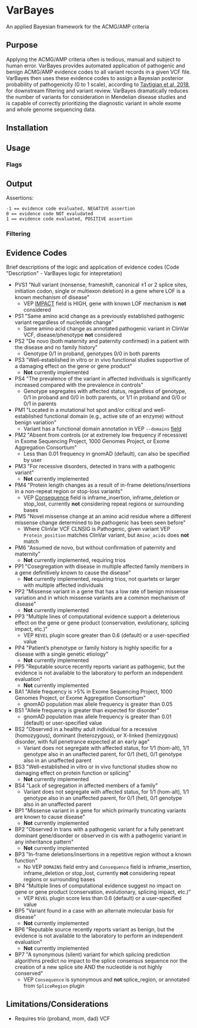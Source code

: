 # VarBayes
An applied Bayesian framework for the ACMG/AMP criteria

## Purpose
Applying the ACMG/AMP criteria often is tedious, manual and subject to human error. VarBayes provides automated application of pathogenic and benign ACMG/AMP evidence codes to all variant records in a given VCF file. VarBayes then uses these evidence codes to assign a Bayesian posterior probability of pathogenicity (0 to 1 scale), according to [Tavtigian et al, 2018](https://www.nature.com/articles/gim2017210), for downstream filtering and variant review. VarBayes dramatically reduces the number of variants for consideration in Mendelian disease studies and is capable of correctly prioritizing the diagnostic variant in whole exome and whole genome sequencing data.

## Installation

## Usage

### Flags

## Output
Assertions:
```
-1 == evidence code evaluated, NEGATIVE assertion
0 == evidence code NOT evaludated
1 == evidence code evaluated, POSITIVE assertion
```

###  Filtering

## Evidence Codes
Brief descriptions of the logic and application of evidence codes (Code "Description" - VarBayes logic for intepretation)

- PVS1 "Null variant (nonsense, frameshift, canonical ±1 or 2 splice sites, initiation codon, single or multiexon deletion) in a gene where LOF is a known mechanism of disease"
  - VEP [IMPACT](https://m.ensembl.org/info/genome/variation/prediction/predicted_data.html) field is HIGH, gene with known LOF mechanism is **not** considered
- PS1 "Same amino acid change as a previously established pathogenic variant regardless of nucleotide change"
  - Same amino acid change as annotated pathogenic variant in ClinVar VCF, disease/phenotype **not** considered
- PS2 "De novo (both maternity and paternity confirmed) in a patient with the disease and no family history"
  - Genotype 0/1 in proband, genotypes 0/0 in both parents
- PS3 "Well-established in vitro or in vivo functional studies supportive of a damaging effect on the gene or gene product"
  - **Not** currently implemented
- PS4 "The prevalence of the variant in affected individuals is significantly increased compared with the prevalence in controls"
  - Genotype segregates with affected status, regardless of genotype, 0/1 in proband and 0/0 in both parents, or 1/1 in proband and 0/0 or 0/1 in parents
- PM1 "Located in a mutational hot spot and/or critical and well-established functional domain (e.g., active site of an enzyme) without benign variation"
  - Variant has a functional domain annotation in VEP `--domains` [field](https://uswest.ensembl.org/info/docs/tools/vep/script/vep_options.html#opt_domains)
- PM2 "Absent from controls (or at extremely low frequency if recessive) in Exome Sequencing Project, 1000 Genomes Project, or Exome Aggregation Consortium"
  - Less than 0.01 frequency in gnomAD (default), can also be specified by user
- PM3 "For recessive disorders, detected in trans with a pathogenic variant"
  - **Not** currently implemented
- PM4 "Protein length changes as a result of in-frame deletions/insertions in a non-repeat region or stop-loss variants"
  - VEP [Consequence](https://m.ensembl.org/info/genome/variation/prediction/predicted_data.html) field is inframe_insertion, inframe_deletion or stop_lost, currently **not** considering repeat regions or surrounding bases
- PM5 "Novel missense change at an amino acid residue where a different missense change determined to be pathogenic has been seen before"
  - Where ClinVar VCF CLNSIG is Pathogenic, given variant VEP `Protein_position` matches ClinVar variant, but `Amino_acids` does **not** match 
- PM6 "Assumed de novo, but without confirmation of paternity and maternity"
  - **Not** currently implemented, requiring trios
- PP1 "Cosegregation with disease in multiple affected family members in a gene definitively known to cause the disease"
  - **Not** currently implemented, requiring trios, not quartets or larger with multiple affected individuals
- PP2 "Missense variant in a gene that has a low rate of benign missense variation and in which missense variants are a common mechanism of disease"
  - **Not** currently implemented
- PP3 "Multiple lines of computational evidence support a deleterious effect on the gene or gene product (conservation, evolutionary, splicing impact, etc.)"
  - VEP `REVEL` plugin score greater than 0.6 (default) or a user-specified value
- PP4 "Patient’s phenotype or family history is highly specific for a disease with a single genetic etiology"
  - **Not** currently implemented
- PP5 "Reputable source recently reports variant as pathogenic, but the evidence is not available to the laboratory to perform an independent evaluation"
  - **Not** currently implemented
- BA1 "Allele frequency is >5% in Exome Sequencing Project, 1000 Genomes Project, or Exome Aggregation Consortium"
  - gnomAD population max allele frequency is greater than 0.05
- BS1 "Allele frequency is greater than expected for disorder"
  - gnomAD population max allele frequency is greater than 0.01 (default) or user-specified value
- BS2 "Observed in a healthy adult individual for a recessive (homozygous), dominant (heterozygous), or X-linked (hemizygous) disorder, with full penetrance expected at an early age"
  - Variant does not segregate with affected status, for 1/1 (hom-alt), 1/1 genotype also in an unaffected parent, for 0/1 (het), 0/1 genotype also in an unaffected parent
- BS3 "Well-established in vitro or in vivo functional studies show no damaging effect on protein function or splicing"
  - **Not** currently implemented
- BS4 "Lack of segregation in affected members of a family"
  - Variant does not segregate with affected status, for 1/1 (hom-alt), 1/1 genotype also in an unaffected parent, for 0/1 (het), 0/1 genotype also in an unaffected parent
- BP1 "Missense variant in a gene for which primarily truncating variants are known to cause disease"
  - **Not** currently implemented
- BP2 "Observed in trans with a pathogenic variant for a fully penetrant dominant gene/disorder or observed in cis with a pathogenic variant in any inheritance pattern"
  - **Not** currently implemented
- BP3 "In-frame deletions/insertions in a repetitive region without a known function"
  - No VEP `DOMAINS` field entry and `Consequence` field is inframe_insertion, inframe_deletion or stop_lost, currently **not** considering repeat regions or surrounding bases
- BP4 "Multiple lines of computational evidence suggest no impact on gene or gene product (conservation, evolutionary, splicing impact, etc.)"
  - VEP `REVEL` plugin score less than 0.6 (default) or a user-specified value
- BP5 "Variant found in a case with an alternate molecular basis for disease"
  - **Not** currently implemented
- BP6 "Reputable source recently reports variant as benign, but the evidence is not available to the laboratory to perform an independent evaluation"
  - **Not** currently implemented
- BP7 "A synonymous (silent) variant for which splicing prediction algorithms predict no impact to the splice consensus sequence nor the creation of a new splice site AND the nucleotide is not highly conserved"
  - VEP `Consequence` is synonymous and **not** splice_region, or annotated from `SpliceRegion` plugin

## Limitations/Considerations
- Requires trio (proband, mom, dad) VCF

